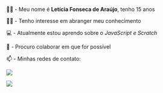 :raising_hand_woman:	- Meu nome é **Letícia Fonseca de Araújo**, tenho 15 anos

:bowing_woman:	- Tenho interesse em abranger meu conhecimento

:computer:	- Atualmente estou aprendo sobre o *JavaScript e Scratch*

:handshake:	- Procuro colaborar em que for possível

:mailbox:	- Minhas redes de contato:

<a href="https://instagram.com/Le__arauj0" target="_blank"><img src="https://img.shields.io/badge/-Instagram-%23E4405F?style=for-the-badge&logo=instagram&logoColor=white" target="_blank"></a>

<a href = "mailto:leticia.fonsecade.araujo@escola.pr.gov.br"><img src="https://img.shields.io/badge/Gmail-D14836?style=for-the-badge&logo=gmail&logoColor=white" target="_blank"></a>
